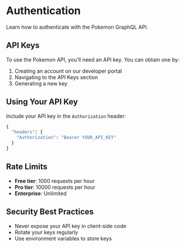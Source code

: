 # Authentication

Learn how to authenticate with the Pokemon GraphQL API.

## API Keys

To use the Pokemon API, you'll need an API key. You can obtain one by:

1. Creating an account on our developer portal
2. Navigating to the API Keys section
3. Generating a new key

## Using Your API Key

Include your API key in the `Authorization` header:

```graphql
{
  "headers": {
    "Authorization": "Bearer YOUR_API_KEY"
  }
}
```

## Rate Limits

- **Free tier**: 1000 requests per hour
- **Pro tier**: 10000 requests per hour
- **Enterprise**: Unlimited

## Security Best Practices

- Never expose your API key in client-side code
- Rotate your keys regularly
- Use environment variables to store keys